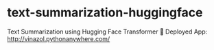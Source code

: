 # text-summarization-huggingface
Text Summarization using Hugging Face Transformer
🔗 Deployed App: http://vinazol.pythonanywhere.com/
